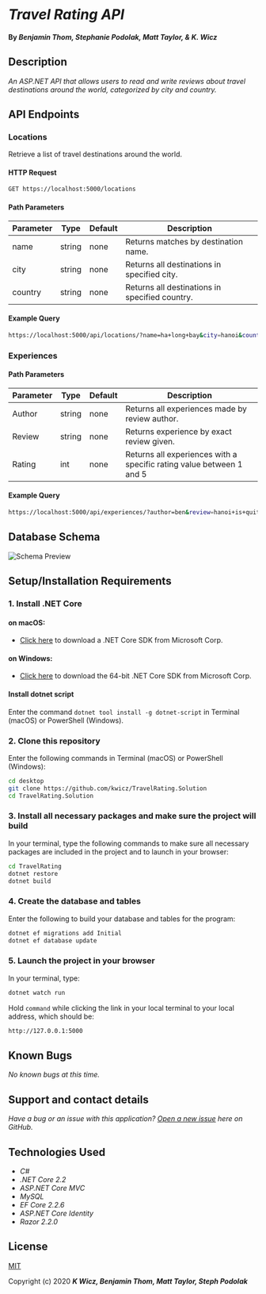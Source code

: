 # _Travel Rating API_

#### By _**Benjamin Thom, Stephanie Podolak, Matt Taylor, & K. Wicz**_


## Description

_An ASP.NET API that allows users to read and write reviews about travel destinations around the world, categorized by city and country._


## API Endpoints

### Locations

Retrieve a list of travel destinations around the world.

#### HTTP Request
```sh
GET https://localhost:5000/locations
```
#### Path Parameters
| Parameter | Type | Default | Description |
| --- | --- | --- | --- |
| name | string | none | Returns matches by destination name.
| city | string | none | Returns all destinations in specified city. |
| country | string | none | Returns all destinations in specified country. |

#### Example Query
```sh
https://localhost:5000/api/locations/?name=ha+long+bay&city=hanoi&country=vietnam
```

### Experiences

#### Path Parameters
| Parameter | Type | Default | Description |
| --- | --- | --- | --- |
|Author | string | none | Returns all experiences made by review author. |
|Review | string | none | Returns experience by exact review given. |
|Rating | int | none | Returns all experiences with a specific rating value between 1 and 5|

#### Example Query
```sh
https://localhost:5000/api/experiences/?author=ben&review=hanoi+is+quite+a+beaut!&rating=5
```



## Database Schema

![Schema Preview](/TravelRating/wwwroot/img/db-schema.png)

## Setup/Installation Requirements

### 1.  Install .NET Core

#### on macOS:
* [Click here](https://dotnet.microsoft.com/download/thank-you/dotnet-sdk-2.2.106-macos-x64-installer) to download a .NET Core SDK from Microsoft Corp.

#### on Windows:
* [Click here](https://dotnet.microsoft.com/download/thank-you/dotnet-sdk-2.2.203-windows-x64-installer) to download the 64-bit .NET Core SDK from Microsoft Corp.

#### Install dotnet script
Enter the command ``dotnet tool install -g dotnet-script`` in Terminal (macOS) or PowerShell (Windows).

### 2. Clone this repository

Enter the following commands in Terminal (macOS) or PowerShell (Windows):
```sh
cd desktop
git clone https://github.com/kwicz/TravelRating.Solution
cd TravelRating.Solution
```
### 3. Install all necessary packages and make sure the project will build
In your terminal, type the following commands to make sure all necessary packages are included in the project and to launch in your browser:
```sh
cd TravelRating
dotnet restore
dotnet build
```

### 4. Create the database and tables
Enter the following to build your database and tables for the program:
```sh
dotnet ef migrations add Initial
dotnet ef database update
```

### 5. Launch the project in your browser
In your terminal, type:
```sh
dotnet watch run
```
Hold ```command``` while clicking the link in your local terminal to your local address, which should be:
```sh
http://127.0.0.1:5000
```

## Known Bugs

_No known bugs at this time._

## Support and contact details

_Have a bug or an issue with this application? [Open a new issue](https://github.com/kwicz/TravelRating.Solution/issues) here on GitHub._

## Technologies Used
* _C#_
* _.NET Core 2.2_
* _ASP.NET Core MVC_
* _MySQL_
* _EF Core 2.2.6_
* _ASP.NET Core Identity_
* _Razor 2.2.0_

## License

[MIT](https://choosealicense.com/licenses/mit/)

Copyright (c) 2020 **_K Wicz, Benjamin Thom, Matt Taylor, Steph Podolak_**